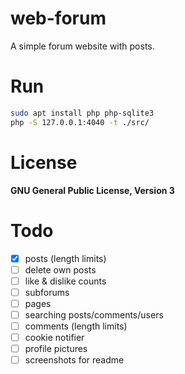 # web-forum
A simple forum website with posts.

# Run
```bash
sudo apt install php php-sqlite3
php -S 127.0.0.1:4040 -t ./src/
```

# License
**GNU General Public License, Version 3**

# Todo
- [x] posts (length limits)
- [ ] delete own posts
- [ ] like & dislike counts
- [ ] subforums
- [ ] pages
- [ ] searching posts/comments/users
- [ ] comments (length limits)
- [ ] cookie notifier
- [ ] profile pictures
- [ ] screenshots for readme

<!-- https://github.com/3001jo/web-forum -->